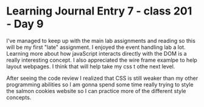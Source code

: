 # Learning Journal Entry 7 - class 201 - Day 9

I've managed to keep up with the main lab assignments and reading so this will be my first "late" assignment. I enjoyed the event handling lab a lot. Learning more about how javaScript interacts directly with the DOM is a really interesting concept. I also appreciated the wire frame examlpe to help layout webpages. I think that will help take my css t othe next level. 

After seeing the code review I realized that CSS is still weaker than my other programming abilities so I am gonna spend some time really trying to style the salmon cookies website so I can practice more of the different style concepts.
